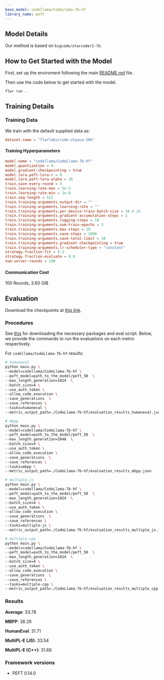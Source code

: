 ```yaml
---
base_model: codellama/CodeLlama-7b-hf
library_name: peft
---
```


## Model Details

Our method is based on `bigcode/starcoder2-7b`.

## How to Get Started with the Model

First, set up the enviroment following the main [README.md](../README.md) file.

Then use the code below to get started with the model.

`flwr run .`

## Training Details

### Training Data

We train with the default supplied data as:

```toml
dataset.name = "flwrlabs/code-alpaca-20k"
```

#### Training Hyperparameters

```toml
model.name = "codellama/CodeLlama-7b-hf"
model.quantization = 4
model.gradient-checkpointing = true
model.lora.peft-lora-r = 8 
model.lora.peft-lora-alpha = 16 
train.save-every-round = 5
train.learning-rate-max = 5e-5
train.learning-rate-min = 1e-6
train.seq-length = 512
train.training-arguments.output-dir = ""
train.training-arguments.learning-rate = ""
train.training-arguments.per-device-train-batch-size = 16 # 16
train.training-arguments.gradient-accumulation-steps = 1
train.training-arguments.logging-steps = 10
train.training-arguments.num-train-epochs = 3
train.training-arguments.max-steps = 10
train.training-arguments.save-steps = 1000
train.training-arguments.save-total-limit = 10
train.training-arguments.gradient-checkpointing = true
train.training-arguments.lr-scheduler-type = "constant"
strategy.fraction-fit = 0.2
strategy.fraction-evaluate = 0.0
num-server-rounds = 100 
```

#### Communication Cost

100 Rounds, 3.60 GiB

## Evaluation

<!-- This section describes the evaluation protocols and provides the results. -->
Download the checkpoints at [this link](https://drive.google.com/drive/folders/1IGK1BpXuo0pYOCUiCCSRH9onqGPyokqY?usp=sharing).

### Procedures

See [this](https://github.com/adap/flower/tree/main/benchmarks/flowertune-llm/evaluation/code) for downloading the necessary packages and eval script. Below, we provide the commands to run the evaluations on each metric respectively.

For `codellama/CodeLlama-7b-hf` results:

```bash
# humaneval
python main.py \
--model=codellama/CodeLlama-7b-hf \
--peft_model=path_to_the_model/peft_50  \
--max_length_generation=1024  \
--batch_size=4 \
--use_auth_token \
--allow_code_execution \
--save_generations  \
--save_references \
--tasks=humaneval \
--metric_output_path=./CodeLlama-7b-hf/evaluation_results_humaneval.json

# mbpp
python main.py \
--model=codellama/CodeLlama-7b-hf \
--peft_model=path_to_the_model/peft_50  \
--max_length_generation=2048  \
--batch_size=4 \
--use_auth_token \
--allow_code_execution \
--save_generations  \
--save_references \
--tasks=mbpp \
--metric_output_path=./CodeLlama-7b-hf/evaluation_results_mbpp.json

# multiple-js
python main.py \
--model=codellama/CodeLlama-7b-hf \
--peft_model=path_to_the_model/peft_50  \
--max_length_generation=1024  \
--batch_size=4 \
--use_auth_token \
--allow_code_execution \
--save_generations  \
--save_references \
--tasks=multiple-js \
--metric_output_path=./CodeLlama-7b-hf/evaluation_results_multiple_js.json

# multiple-cpp
python main.py \
--model=codellama/CodeLlama-7b-hf \
--peft_model=path_to_the_model/peft_50  \
--max_length_generation=1024  \
--batch_size=4 \
--use_auth_token \
--allow_code_execution \
--save_generations  \
--save_references \
--tasks=multiple-cpp \
--metric_output_path=./CodeLlama-7b-hf/evaluation_results_multiple_cpp.json
```

### Results

__Average__: 33.78

__MBPP__: 38.26

__HumanEval__: 31.71

__MultiPL-E (JS)__: 33.54

__MultiPL-E (C++)__: 31.68


### Framework versions

- PEFT 0.14.0